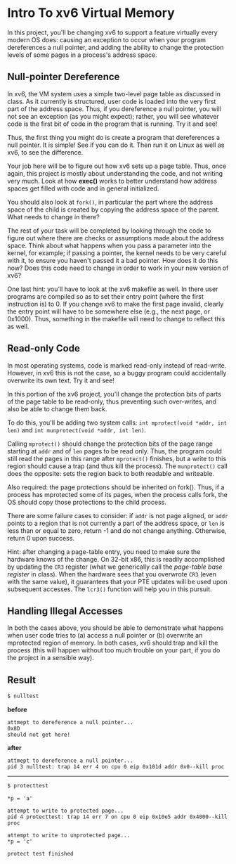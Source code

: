 
# Intro To xv6 Virtual Memory

In this project, you'll be changing xv6 to support a feature virtually
every modern OS does: causing an exception to occur when your program
dereferences a null pointer, and adding the ability to change the protection
levels of some pages in a process's address space.

## Null-pointer Dereference

In xv6, the VM system uses a simple two-level page table as discussed in
class. As it currently is structured, user code is loaded into the very first
part of the address space. Thus, if you dereference a null pointer, you will
not see an exception (as you might expect); rather, you will see whatever code
is the first bit of code in the program that is running. Try it and see!

Thus, the first thing you might do is create a program that dereferences a
null pointer. It is simple! See if you can do it. Then run it on Linux as well
as xv6, to see the difference.

Your job here will be to figure out how xv6 sets up a page table. Thus, once
again, this project is mostly about understanding the code, and not writing
very much. Look at how **exec()** works to better understand how address
spaces get filled with code and in general initialized.

You should also look at `fork()`, in particular the part where the
address space of the child is created by copying the address space of the
parent. What needs to change in there?

The rest of your task will be completed by looking through the code to figure
out where there are checks or assumptions made about the address space. Think
about what happens when you pass a parameter into the kernel, for example; if
passing a pointer, the kernel needs to be very careful with it, to ensure you
haven't passed it a bad pointer. How does it do this now? Does this code need
to change in order to work in your new version of xv6?

One last hint: you'll have to look at the xv6 makefile as well. In there
user programs are compiled so as to set their entry point (where the first
instruction is) to 0. If you change xv6 to make the first page invalid,
clearly the entry point will have to be somewhere else (e.g., the next page,
or 0x1000). Thus, something in the makefile will need to change to reflect
this as well.

## Read-only Code

In most operating systems, code is marked read-only instead of
read-write. However, in xv6 this is not the case, so a buggy program could
accidentally overwrite its own text. Try it and see!

In this portion of the xv6 project, you'll change the protection bits of parts
of the page table to be read-only, thus preventing such over-writes, and also
be able to change them back.

To do this, you'll be adding two system calls: `int mprotect(void *addr, int len)` 
and `int munprotect(void *addr, int len)`.

Calling `mprotect()` should change the protection bits of the page range
starting at `addr` and of `len` pages to be read only. Thus, the program could
still read the pages in this range after `mprotect()` finishes, but a write to
this region should cause a trap (and thus kill the process). The `munprotect()`
call does the opposite: sets the region back to both readable and writeable.

Also required: the page protections should be inherited on fork(). Thus, if
a process has mprotected some of its pages, when the process calls fork, the
OS should copy those protections to the child process.

There are some failure cases to consider: if `addr` is not page aligned,
or `addr` points to a region that is not currently a part of the address
space, or `len` is less than or equal to zero, return -1 and do not change
anything. Otherwise, return 0 upon success.

Hint: after changing a page-table entry, you need to make sure the hardware
knows of the change. On 32-bit x86, this is readily accomplished by updating
the `CR3` register (what we generically call the *page-table base register* in
class). When the hardware sees that you overwrote `CR3` (even with the same
value), it guarantees that your PTE updates will be used upon subsequent
accesses. The `lcr3()` function will help you in this pursuit.

## Handling Illegal Accesses

In both the cases above, you should be able to demonstrate what happens when
user code tries to (a) access a null pointer or (b) overwrite an mprotected
region of memory. In both cases, xv6 should trap and kill the process (this
will happen without too much trouble on your part, if you do the project in a
sensible way).

## Result

```sh
$ nulltest
```

**before**

```
attmept to dereference a null pointer...
0x8D
should not get here!
```

**after**

```
attmept to dereference a null pointer...
pid 3 nulltest: trap 14 err 4 on cpu 0 eip 0x101d addr 0x0--kill proc
```

---

```sh
$ protecttest
```

```
*p = 'a'

attempt to write to protected page...
pid 4 protecttest: trap 14 err 7 on cpu 0 eip 0x10e5 addr 0x4000--kill proc

attempt to write to unprotected page...
*p = 'c'

protect test finished
```



